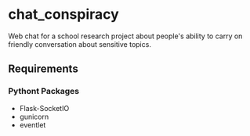 # chat_conspiracy

Web chat for a school research project about people's ability to carry on friendly conversation about sensitive topics.

## Requirements

### Pythont Packages

- Flask-SocketIO
- gunicorn
- eventlet
